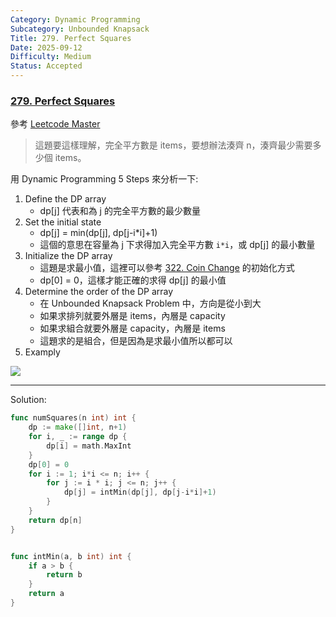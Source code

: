 ```yaml
---
Category: Dynamic Programming
Subcategory: Unbounded Knapsack
Title: 279. Perfect Squares
Date: 2025-09-12
Difficulty: Medium
Status: Accepted
---
```

### [279. Perfect Squares]

參考 [Leetcode Master]

> 這題要這樣理解，完全平方數是 items，要想辦法湊齊 n，湊齊最少需要多少個 items。

用 Dynamic Programming 5 Steps 來分析一下:

1.  Define the DP array
    -   dp[j] 代表和為 j 的完全平方數的最少數量
2.  Set the initial state
    -   dp[j] = min(dp[j], dp[j-i*i]+1)
    -   這個的意思在容量為 j 下求得加入完全平方數 `i*i`，或 dp[j] 的最小數量
3.  Initialize the DP array
    -   這題是求最小值，這裡可以參考 [322. Coin Change] 的初始化方式
    -   dp[0] = 0，這樣才能正確的求得 dp[j] 的最小值
4.  Determine the order of the DP array
    -   在 Unbounded Knapsack Problem 中，方向是從小到大
    -   如果求排列就要外層是 items，內層是 capacity
    -   如果求組合就要外層是 capacity，內層是 items
    -   這題求的是組合，但是因為是求最小值所以都可以
5.  Examply

![](https://camo.githubusercontent.com/2955ad54702e0611f6ec080d9ce9625eeb7d071af5630540f804b1f1529a24ad/68747470733a2f2f636f64652d7468696e6b696e672d313235333835353039332e66696c652e6d7971636c6f75642e636f6d2f706963732f32303231303230323131323631373334312e6a7067)

---

Solution:
```go
func numSquares(n int) int {
	dp := make([]int, n+1)
	for i, _ := range dp {
		dp[i] = math.MaxInt
	}
	dp[0] = 0
	for i := 1; i*i <= n; i++ {
		for j := i * i; j <= n; j++ {
			dp[j] = intMin(dp[j], dp[j-i*i]+1)
		}
	}
	return dp[n]
}


func intMin(a, b int) int {
	if a > b {
		return b
	}
	return a
}
```

[279. Perfect Squares]: https://leetcode.com/problems/perfect-squares/
[Leetcode Master]: https://github.com/youngyangyang04/leetcode-master/blob/master/problems/0279.%E5%AE%8C%E5%85%A8%E5%B9%B3%E6%96%B9%E6%95%B0.md

[322. Coin Change]: ./518.Coin_Change_II.md
